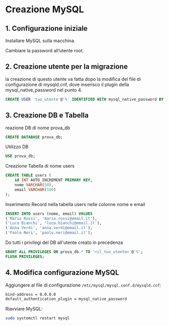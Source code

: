 # Creazione MySQL

## 1. Configurazione iniziale

Installare MySQL sulla macchina.

Cambiare la password all’utente root.

## 2. Creazione utente per la migrazione
la creazione di questo utente va fatta dopo la modifica del file di configurazione di mysqld.cnf, dove inserisco il plugin della mysql_native_password nel punto 4.
```sql
CREATE USER 'tuo_utente'@'%' IDENTIFIED WITH mysql_native_password BY 'admin123';
```
## 3. Creazione DB e Tabella
reazione DB di nome prova_db
```sql
CREATE DATABASE prova_db; 
```
Utilizzo DB
```sql
USE prova_db;
```
Creazione Tabella di nome users
```sql
CREATE TABLE users (
    id INT AUTO_INCREMENT PRIMARY KEY,
    nome VARCHAR(50),
    email VARCHAR(100)
);
```
Inserimento Record nella tabella users nelle colonne nome e email
```sql
INSERT INTO users (nome, email) VALUES
('Mario Rossi', 'mario.rossi@email.it'),
('Luca Bianchi', 'luca.bianchi@email.it'),
('Anna Verdi', 'anna.verdi@email.it'),
('Paolo Neri', 'paolo.neri@email.it');
```
Do tutti i privilegi del DB all'utente creato in precedenza
```sql
GRANT ALL PRIVILEGES ON prova_db.* TO '<il_tuo_utente>'@'%';
FLUSH PRIVILEGES;
```

## 4. Modifica configurazione MySQL

Aggiungere al file di configurazione `/etc/mysql/mysql.conf.d/mysqld.cnf`:
```bash
bind-address = 0.0.0.0
default_authentication_plugin = mysql_native_password
```

Riavviare MySQL:
```bash
sudo systemctl restart mysql
```
